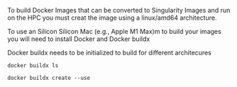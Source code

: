 
To build Docker Images that can be converted to Singularity Images and run on the HPC you must creat the image using a linux/amd64 architecture. 

To use an Silicon Silicon Mac (e.g., Apple M1 Max)m to build your images you will need to install Docker and Docker buildx

Docker buildx needs to be initialized to build for different architecures

`docker buildx ls`

`docker buildx create --use`


